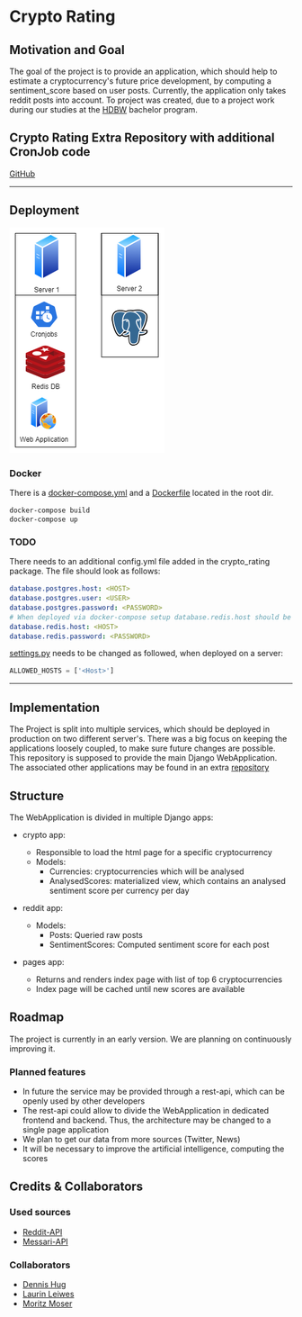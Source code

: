 # Crypto Rating 

## Motivation and Goal 
The goal of the project is to provide an application, which should help to estimate a cryptocurrency's future price development,
by computing a sentiment_score based on user posts. Currently, the application only takes reddit posts into account. 
To project was created, due to a project work during our studies at the [HDBW](https://www.hdbw-hochschule.de/) bachelor program.

## Crypto Rating Extra Repository with additional CronJob code
[GitHub](https://github.com/Pondo18/crypto-rating-extra)


* * *

## Deployment

![server_architecture](static/images/server_architecture.png)

### Docker

There is a [docker-compose.yml](docker-compose.yml) and a [Dockerfile](Dockerfile) located in the root dir.
```shell
docker-compose build 
docker-compose up 
``` 

### TODO
There needs to an additional config.yml file added in the crypto_rating package. The file should look as follows:
```yaml
database.postgres.host: <HOST>
database.postgres.user: <USER>
database.postgres.password: <PASSWORD>
# When deployed via docker-compose setup database.redis.host should be 'redis:6379'
database.redis.host: <HOST>
database.redis.password: <PASSWORD>
```

[settings.py](/crypto_rating/settings.py) needs to be changed as followed, when deployed on a server: 

```python
ALLOWED_HOSTS = ['<Host>']
```

* * *

## Implementation 
The Project is split into multiple services, which should be deployed in production on two different server's. 
There was a big focus on keeping the applications loosely coupled, to make sure future changes are possible. 
This repository is supposed to provide the main Django WebApplication. 
The associated other applications may be found in an extra [repository]([https://github.com/Pondo18/crypto-rating-extra)


## Structure
The WebApplication is divided in multiple Django apps: 

- crypto app: 
    - Responsible to load the html page for a specific cryptocurrency
    - Models: 
        - Currencies: cryptocurrencies which will be analysed
        - AnalysedScores: materialized view, which contains an analysed sentiment score per currency per day

- reddit app: 
    - Models: 
        - Posts: Queried raw posts  
        - SentimentScores: Computed sentiment score for each post

- pages app: 
    - Returns and renders index page with list of top 6 cryptocurrencies 
    - Index page will be cached until new scores are available


## Roadmap
The project is currently in an early version. We are planning on continuously improving it. 

### Planned features
- In future the service may be provided through a rest-api, which can be openly used by other developers
- The rest-api could allow to divide the WebApplication in dedicated frontend and backend. Thus, the architecture may be changed to a single page application
- We plan to get our data from more sources (Twitter, News)
- It will be necessary to improve the artificial intelligence, computing the scores


## Credits & Collaborators
### Used sources 
- [Reddit-API](https://www.reddit.com/dev/api/)
- [Messari-API](https://messari.io/api)


### Collaborators
- [Dennis Hug](https://github.com/hugson-d)
- [Laurin Leiwes](https://github.com/NighthawkF119)
- [Moritz Moser](https://github.com/Pondo18)
